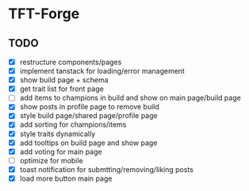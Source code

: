 # TFT-Forge

## TODO

- [x] restructure components/pages
- [x] implement tanstack for loading/error management
- [x] show build page + schema
- [x] get trait list for front page
- [ ] add items to champions in build and show on main page/build page
- [x] show posts in profile page to remove build
- [x] style build page/shared page/profile page
- [x] add sorting for champions/items
- [x] style traits dynamically
- [x] add tooltips on build page and show page
- [x] add voting for main page
- [ ] optimize for mobile
- [x] toast notification for submtting/removing/liking posts
- [x] load more button main page
